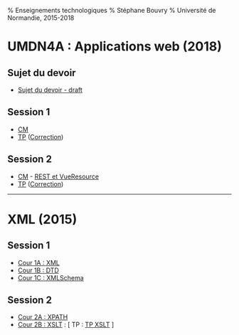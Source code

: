 % Enseignements technologiques
% Stéphane Bouvry
% Université de Normandie, 2015-2018

# UMDN4A : Applications web (2018)

## Sujet du devoir

- [Sujet du devoir - draft](cours/vuejs-tp-note.html)

## Session 1

- [CM](slides/vuejs-1.html)
- [TP](cours/vuejs-tp-1.html) ([Correction](ressources/VueTP1-correction.zip))

## Session 2

- [CM](slides/vuejs-2.html) - [REST et VueResource](slides/vuejs-resource.html)
- [TP](cours/vuejs-tp-2.html) ([Correction](ressources/VueTP2-correction.zip))

---

# XML (2015)

## Session 1

- [Cour 1A : XML](slides/xml-01.html)
- [Cour 1B : DTD](slides/xml-02-dtd.html)
- [Cour 1C : XMLSchema](slides/xml-03-xml-schema.html)

## Session 2

- [Cour 2A : XPATH](slides/xml-04-xpath.html)
- [Cour 2B : XSLT](slides/xml-05-xslt.html) : [ TP : [TP XSLT](cours/xml-s2-tp2.html) ]
